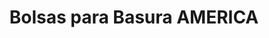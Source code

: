 ---
title: "Bolsas para Basura AMERICA"
url: /monterrey/bolsas-para-basura-america/
shop: Lebensmittel
---